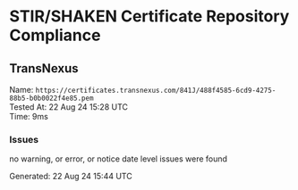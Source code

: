 # STIR/SHAKEN Certificate Repository Compliance

## TransNexus

Name: `https://certificates.transnexus.com/841J/488f4585-6cd9-4275-88b5-b0b0022f4e85.pem`\
Tested At: 22 Aug 24 15:28 UTC\
Time: 9ms

### Issues

no warning, or error, or notice date level issues were found

Generated: 22 Aug 24 15:44 UTC